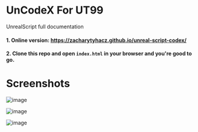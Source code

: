 # UnCodeX For UT99

UnrealScript full documentation

#### 1. Online version: https://zacharytyhacz.github.io/unreal-script-codex/
#### 2. Clone this repo and open `index.html` in your browser and you're good to go.

# Screenshots
![image](https://user-images.githubusercontent.com/38140593/151673607-8a7f7ded-4565-4d49-a0ac-a98e016449a6.png)

![image](https://user-images.githubusercontent.com/38140593/151673617-b9e8d89c-5bab-4776-b821-d9067c2bb1a4.png)

![image](https://user-images.githubusercontent.com/38140593/151673626-e89862ec-a23c-40c7-a0d9-1dbf3dfe8982.png)
